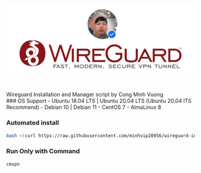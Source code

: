 
<p align="center"><img src="banner.jpg" alt="Banner"></p>
<br />
Wireguard Installation and Manager script by Cong Minh Vuong
<br />
### OS Support
- Ubuntu 18.04 LTS | Ubuntu 20.04 LTS (Ubuntu 20.04 lTS Recommend)
- Debian 10 | Debian 11
- CentOS 7
- AlmaLinux 8

### Automated install
```bash
bash <(curl https://raw.githubusercontent.com/minhvip20956/wireguard-install/main/vpn.sh || wget -O - https://raw.githubusercontent.com/minhvip20956/wireguard-install/main/vpn.sh)
```

### Run Only with Command

```bash
cmvpn
```
